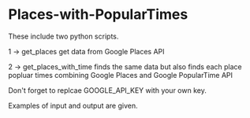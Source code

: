 # Places-with-PopularTimes

These include two python scripts.

1 -> get_places get data from Google Places API

2 -> get_places_with_time finds the same data but also finds each place popluar times combining Google Places and Google     PopularTime API

Don't forget to replcae GOOGLE_API_KEY with your own key.

Examples of input and output are given.
